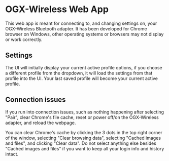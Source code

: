 # OGX-Wireless Web App
This web app is meant for connecting to, and changing settings on, your OGX-Wireless Bluetooth adapter. It has been developed for Chrome browser on Windows, other operating systems or browsers may not display or work correctly.

## Settings
The UI will initially display your current active profile options, if you choose a different profile from the dropdown, it will load the settings from that profile into the UI. Your last saved profile will become your current active profile.

## Connection issues
If you run into connection issues, such as nothing happening after selecting "Pair", clear Chrome's file cache, reset or power off/on the OGX-Wireless adapter, and reload the webpage. 

You can clear Chrome's cache by clicking the 3 dots in the top right corner of the window, selecting "Clear browsing data", selecting "Cached images and files", and clicking "Clear data". Do not select anything else besides "Cached images and files" if you want to keep all your login info and history intact.